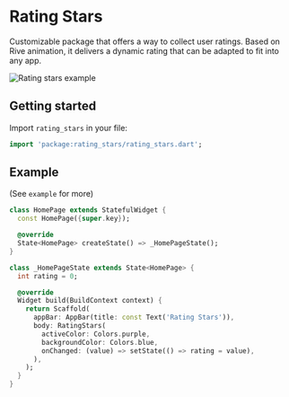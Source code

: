 # Rating Stars

Customizable package that offers a way to collect user ratings. Based on Rive animation, it delivers a dynamic rating that can be adapted to fit into any app.

![Rating stars example](https://github.com/olyanya/rating_stars/blob/main/assets/rating_stars_example.gif)

## Getting started

Import `rating_stars` in your file:
```dart
import 'package:rating_stars/rating_stars.dart';
```

## Example

(See `example` for more)

```dart
class HomePage extends StatefulWidget {
  const HomePage({super.key});

  @override
  State<HomePage> createState() => _HomePageState();
}

class _HomePageState extends State<HomePage> {
  int rating = 0;

  @override
  Widget build(BuildContext context) {
    return Scaffold(
      appBar: AppBar(title: const Text('Rating Stars')),
      body: RatingStars(
        activeColor: Colors.purple,
        backgroundColor: Colors.blue,
        onChanged: (value) => setState(() => rating = value),
      ),
    );
  }
}
```


